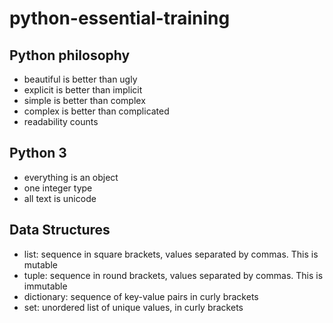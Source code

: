# python-essential-training

## Python philosophy
- beautiful is better than ugly
- explicit is better than implicit
- simple is better than complex
- complex is better than complicated
- readability counts

## Python 3
- everything is an object
- one integer type
- all text is unicode

## Data Structures
- list: sequence in square brackets, values separated by commas. This is mutable
- tuple: sequence in round brackets, values separated by commas. This is immutable
- dictionary: sequence of key-value pairs in curly brackets
- set: unordered list of unique values, in curly brackets